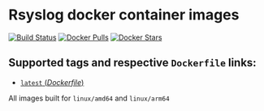 # Rsyslog docker container images

[![Build Status](https://github.com/wodby/rsyslog/workflows/Build%20docker%20image/badge.svg)](https://github.com/wodby/rsyslog/actions)
[![Docker Pulls](https://img.shields.io/docker/pulls/wodby/rsyslog.svg)](https://hub.docker.com/r/wodby/rsyslog)
[![Docker Stars](https://img.shields.io/docker/stars/wodby/rsyslog.svg)](https://hub.docker.com/r/wodby/rsyslog)

## Supported tags and respective `Dockerfile` links:

- [`latest` (*Dockerfile*)](https://github.com/wodby/rsyslog/tree/master/Dockerfile)

All images built for `linux/amd64` and `linux/arm64`
